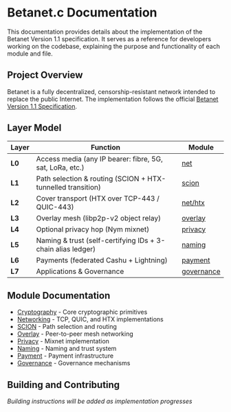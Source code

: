 # Betanet.c Documentation

This documentation provides details about the implementation of the Betanet Version 1.1 specification. It serves as a reference for developers working on the codebase, explaining the purpose and functionality of each module and file.

## Project Overview

Betanet is a fully decentralized, censorship-resistant network intended to replace the public Internet. The implementation follows the official [Betanet Version 1.1 Specification](spec/README.md).

## Layer Model

| Layer  | Function                                                    | Module |
| ------ | ----------------------------------------------------------- | ------ |
| **L0** | Access media (any IP bearer: fibre, 5G, sat, LoRa, etc.)    | [net](modules/net/index.md) |
| **L1** | Path selection & routing (SCION + HTX-tunnelled transition) | [scion](modules/scion/index.md) |
| **L2** | Cover transport (HTX over TCP-443 / QUIC-443)               | [net/htx](modules/net/htx.md) |
| **L3** | Overlay mesh (libp2p-v2 object relay)                       | [overlay](modules/overlay/index.md) |
| **L4** | Optional privacy hop (Nym mixnet)                           | [privacy](modules/privacy/index.md) |
| **L5** | Naming & trust (self-certifying IDs + 3-chain alias ledger) | [naming](modules/naming/index.md) |
| **L6** | Payments (federated Cashu + Lightning)                      | [payment](modules/payment/index.md) |
| **L7** | Applications & Governance                                   | [governance](modules/governance/index.md) |

## Module Documentation

- [Cryptography](modules/crypto/index.md) - Core cryptographic primitives
- [Networking](modules/net/index.md) - TCP, QUIC, and HTX implementations
- [SCION](modules/scion/index.md) - Path selection and routing
- [Overlay](modules/overlay/index.md) - Peer-to-peer mesh networking
- [Privacy](modules/privacy/index.md) - Mixnet implementation
- [Naming](modules/naming/index.md) - Naming and trust system
- [Payment](modules/payment/index.md) - Payment infrastructure
- [Governance](modules/governance/index.md) - Governance mechanisms

## Building and Contributing

*Building instructions will be added as implementation progresses*